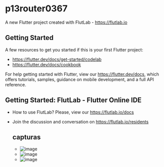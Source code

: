 # p13router0367

A new Flutter project created with FlutLab - https://flutlab.io

## Getting Started

A few resources to get you started if this is your first Flutter project:

- https://flutter.dev/docs/get-started/codelab
- https://flutter.dev/docs/cookbook

For help getting started with Flutter, view our
https://flutter.dev/docs, which offers tutorials,
samples, guidance on mobile development, and a full API reference.

## Getting Started: FlutLab - Flutter Online IDE

- How to use FlutLab? Please, view our https://flutlab.io/docs
- Join the discussion and conversation on https://flutlab.io/residents

  ## capturas
  - ![image](https://github.com/chrissss25/act14-rutas0367/assets/144642553/2f2809dd-ee10-4955-8f81-3b2251c67ced)
  - ![image](https://github.com/chrissss25/act14-rutas0367/assets/144642553/e2f76e7a-eadb-4987-bcef-a62766255702)
  - ![image](https://github.com/chrissss25/act14-rutas0367/assets/144642553/efe552a4-b0a3-4728-b5e1-c354aa83258e)



